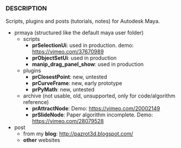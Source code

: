 ### DESCRIPTION
Scripts, plugins and posts (tutorials, notes) for Autodesk Maya. 
* prmaya (structured like the default maya user folder) 
  * scripts
    * __prSelectionUi__: used in production. demo: https://vimeo.com/37670989
    * __prObjectSetUi__: used in production
    * __manip_drag_panel_show__: used in production
  * plugins
    * __prClosestPoint__: new, untested 
    * __prCurveFrame__: new, early prototype
    * __prPyMath__: new, untested
  * archive (not usable, old, unsupported, only for code/algorithm reference)
    * __prAttractNode__: Demo: https://vimeo.com/20002149
    * __prSlideNode__: Paper algorithm incomplete. Demo: https://vimeo.com/28079528
* post
   * from my __blog__: http://pazrot3d.blogspot.com/
   * __other__ websites

